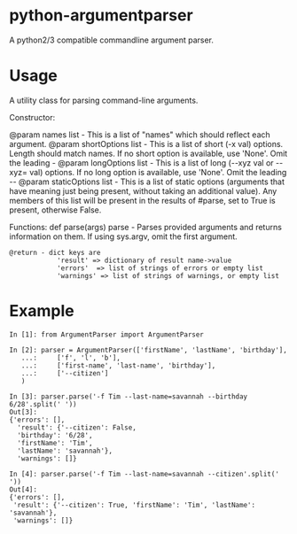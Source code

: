 # python-argumentparser
A python2/3 compatible commandline argument parser.

Usage
=====

A utility class for parsing command-line arguments.

Constructor:

@param names list<string> - This is a list of "names" which should reflect each argument.
@param shortOptions list<string>  - This is a list of short (-x val) options. Length should match names. If no short option is available, use 'None'. Omit the leading -
@param longOptions  list<string>  - This is a list of long (--xyz val or --xyz= val) options. If no long option is available, use 'None'. Omit the leading --
@param staticOptions list<string> - This is a list of static options (arguments that have meaning just being present, without taking an additional value).
                                                Any members of this list will be present in the results of #parse, set to True is present, otherwise False.

Functions:
def parse(args)
	parse - Parses provided arguments and returns information on them. If using sys.argv, omit the first argument.

	@return - dict keys are
				'result' => dictionary of result name->value
				'errors'  => list of strings of errors or empty list
				'warnings' => list of strings of warnings, or empty list



Example
=======

    In [1]: from ArgumentParser import ArgumentParser

    In [2]: parser = ArgumentParser(['firstName', 'lastName', 'birthday'], 
       ...:     ['f', 'l', 'b'], 
       ...:     ['first-name', 'last-name', 'birthday'], 
       ...:     ['--citizen'] 
       )

    In [3]: parser.parse('-f Tim --last-name=savannah --birthday 6/28'.split(' '))
    Out[3]:
    {'errors': [],
      'result': {'--citizen': False,
      'birthday': '6/28',
      'firstName': 'Tim',
      'lastName': 'savannah'},
      'warnings': []}

    In [4]: parser.parse('-f Tim --last-name=savannah --citizen'.split(' '))
    Out[4]:
    {'errors': [],
     'result': {'--citizen': True, 'firstName': 'Tim', 'lastName': 'savannah'},
     'warnings': []}
 
